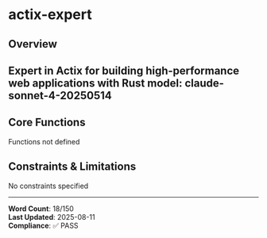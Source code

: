 # actix-expert

## Overview

Expert in Actix for building high-performance web applications with Rust
model: claude-sonnet-4-20250514
---

## Core Functions

Functions not defined

## Constraints & Limitations

No constraints specified



---
**Word Count**: 18/150  
**Last Updated**: 2025-08-11  
**Compliance**: ✅ PASS